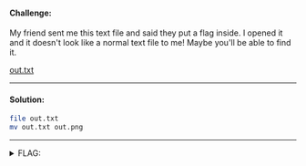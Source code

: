 #### Challenge:

My friend sent me this text file and said they put a flag inside. I opened it and it doesn't look like a normal text file to me! Maybe you'll be able to find it.

[out.txt](./out.txt ":ignore")

---

#### Solution:

```bash
file out.txt
mv out.txt out.png
```

---

<details><summary>FLAG:</summary>

```text
utflag{file_extensions_mean_nothing}
```

</details>
<br/>
